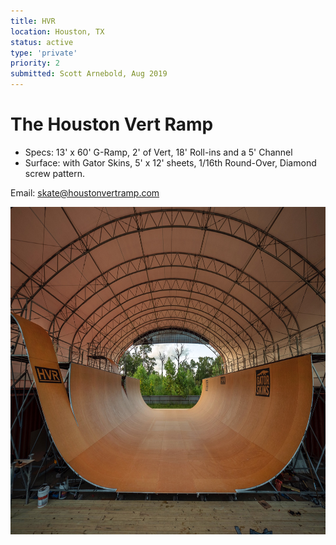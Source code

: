 ```yaml
---
title: HVR
location: Houston, TX
status: active
type: 'private'
priority: 2
submitted: Scott Arnebold, Aug 2019
---
```

# The Houston Vert Ramp

- Specs: 13' x 60' G-Ramp, 2' of Vert, 18' Roll-ins and a 5' Channel
- Surface: with Gator Skins, 5' x 12' sheets, 1/16th Round-Over, Diamond screw pattern.

Email: <a href="mailto:skate@houstonvertramp.com">skate@houstonvertramp.com</a>

<img src="../../public/images/houston.jpg"   width="699px"  height="524px" />
